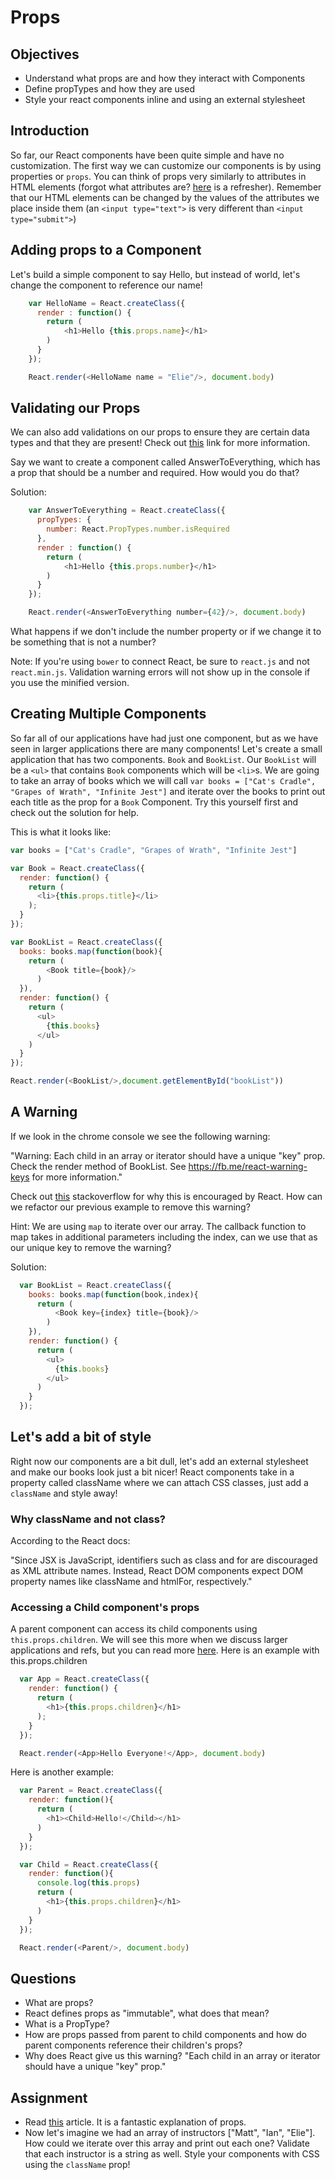 # Props

## Objectives

- Understand what props are and how they interact with Components
- Define propTypes and how they are used
- Style your react components inline and using an external stylesheet

## Introduction

So far, our React components have been quite simple and have no customization. The first way we can customize our components is by using properties or `props`. You can think of props very similarly to attributes in HTML elements (forgot what attributes are? [here](https://www.google.com/search?q=html+attributes&oq=html+attributes&aqs=chrome..69i57l2j69i59j69i60l3.1677j0j1&sourceid=chrome&es_sm=119&ie=UTF-8) is a refresher). Remember that our HTML elements can be changed by the values of the attributes we place inside them (an `<input type="text">` is very different than `<input type="submit">`)

## Adding props to a Component

Let's build a simple component to say Hello, but instead of world, let's change the component to reference our name!

```js
    var HelloName = React.createClass({
      render : function() {
        return (
            <h1>Hello {this.props.name}</h1>
        )
      }
    });

    React.render(<HelloName name = "Elie"/>, document.body)
```

## Validating our Props

We can also add validations on our props to ensure they are certain data types and that they are present! Check out [this](https://facebook.github.io/react/docs/reusable-components.html) link for more information. 

Say we want to create a component called AnswerToEverything, which has a prop that should be a number and required. How would you do that? 

Solution:

```js
    var AnswerToEverything = React.createClass({
      propTypes: {
        number: React.PropTypes.number.isRequired
      },
      render : function() {
        return (
            <h1>Hello {this.props.number}</h1>
        )
      }
    });

    React.render(<AnswerToEverything number={42}/>, document.body)
```

What happens if we don't include the number property or if we change it to be something that is not a number?

Note: If you're using `bower` to connect React, be sure to `react.js` and not `react.min.js`. Validation warning errors will not show up in the console if you use the minified version.

## Creating Multiple Components

So far all of our applications have had just one component, but as we have seen in larger applications there are many components! Let's create a small application that has two components. `Book` and `BookList`. Our `BookList` will be a `<ul>` that contains `Book` components which will be `<li>`s. We are going to take an array of books which we will call `var books = ["Cat's Cradle", "Grapes of Wrath", "Infinite Jest"]` and iterate over the books to print out each title as the prop for a `Book` Component. Try this yourself first and check out the solution for help.

This is what it looks like:

```js
var books = ["Cat's Cradle", "Grapes of Wrath", "Infinite Jest"]

var Book = React.createClass({
  render: function() {
    return (
      <li>{this.props.title}</li>
    );
  }
});

var BookList = React.createClass({
  books: books.map(function(book){
    return (
        <Book title={book}/>
      )
  }),
  render: function() {
    return (
      <ul>
        {this.books}
      </ul>
    )
  }
});

React.render(<BookList/>,document.getElementById("bookList"))  
```

## A Warning

If we look in the chrome console we see the following warning: 

"Warning: Each child in an array or iterator should have a unique "key" prop. Check the render method of BookList. See https://fb.me/react-warning-keys for more information."

Check out [this](http://stackoverflow.com/questions/28329382/understanding-unique-keys-for-array-children-in-react-js) stackoverflow for why this is encouraged by React. How can we refactor our previous example to remove this warning? 

Hint: We are using `map` to iterate over our array. The callback function to map takes in additional parameters including the index, can we use that as our unique key to remove the warning?

Solution:

```js
  var BookList = React.createClass({
    books: books.map(function(book,index){
      return (
          <Book key={index} title={book}/>
        )
    }),
    render: function() {
      return (
        <ul>
          {this.books}
        </ul>
      )
    }
  });
```

## Let's add a bit of style

Right now our components are a bit dull, let's add an external stylesheet and make our books look just a bit nicer! React components take in a property called className where we can attach CSS classes, just add a `className` and style away!

### Why className and not class? 

According to the React docs:

"Since JSX is JavaScript, identifiers such as class and for are discouraged as XML attribute names. Instead, React DOM components expect DOM property names like className and htmlFor, respectively."

### Accessing a Child component's props

A parent component can access its child components using `this.props.children`. We will see this more when we discuss larger applications and refs, but you can read more [here](https://facebook.github.io/react/tips/children-props-type.html). Here is an example with this.props.children

```js
  var App = React.createClass({
    render: function() {
      return (
        <h1>{this.props.children}</h1>
      );
    }
  });

  React.render(<App>Hello Everyone!</App>, document.body)
```

Here is another example:

```js
  var Parent = React.createClass({
    render: function(){
      return (
        <h1><Child>Hello!</Child></h1>
      )
    }
  });

  var Child = React.createClass({
    render: function(){
      console.log(this.props)
      return (
        <h1>{this.props.children}</h1>
      )
    }
  });

  React.render(<Parent/>, document.body)
```

## Questions

* What are props?
* React defines props as "immutable", what does that mean?
* What is a PropType?
* How are props passed from parent to child components and how do parent components reference their children's props?
* Why does React give us this warning? "Each child in an array or iterator should have a unique "key" prop."

## Assignment 

* Read [this](https://medium.com/react-tutorials/react-properties-ef11cd55caa0) article. It is a fantastic explanation of props. 
* Now let's imagine we had an array of instructors ["Matt", "Ian", "Elie"]. How could we iterate over this array and print out each one? Validate that each instructor is a string as well. Style your components with CSS using the `className` prop!
